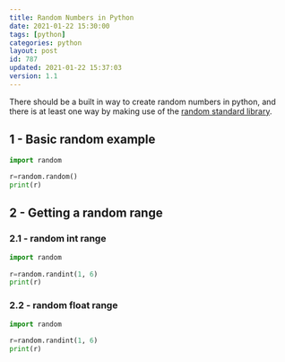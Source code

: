 ```yaml
---
title: Random Numbers in Python
date: 2021-01-22 15:30:00
tags: [python]
categories: python
layout: post
id: 787
updated: 2021-01-22 15:37:03
version: 1.1
---
```


There should be a built in way to create random numbers in python, and there is at least one way by making use of the [random standard library](https://docs.python.org/3.7/library/random.html).


<!-- more -->

## 1 - Basic random example

```python
import random
 
r=random.random()
print(r)
```

## 2 - Getting a random range

### 2.1 - random int range

```python
import random
 
r=random.randint(1, 6)
print(r)
```

### 2.2 - random float range

```python
import random
 
r=random.randint(1, 6)
print(r)
```

